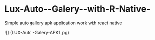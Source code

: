 # Lux-Auto--Galery--with-R-Native-
Simple auto gallery apk application work with react native

![] (LUX-Auto -Galery-APK1.jpg)
